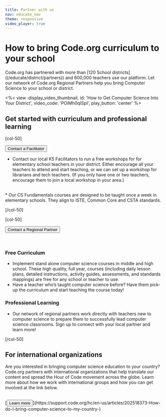 ```yaml
---
title: Partner with us
nav: educate_nav
theme: responsive
video_player: true
---
```

# How to bring Code.org curriculum to your school 
Code.org has partnered with more than [120 School districts] ((/educate/district/partners)) and 600,000 teachers use our platform. Let our network of Code.org Regional Partners help you bring Computer Science to your school or district.

<%= view :display_video_thumbnail, id: 'How to Get Computer Science Into Your District', video_code: 'POiMh0qISpI', play_button: 'center' %>

## Get started with curriculum and professional learning

[col-50]

[<button>Contact a Facilitator</button>](/educate/professional-learning/cs-fundamentals-directory)

* Contact our local K5 Facilitators to run a free workshops for for elementary school teachers in your district. Either encourage all your teachers to attend and start teaching, or we can set up a workshop for librarians and tech teachers. (If you only have one or two teachers, encourage them to join a local workshop in your area.)</br>
</br>
* Our CS Fundamentals courses are designed to be taught once a week in elementary schools. They align to ISTE, Common Core and CSTA standards.
</br>

[/col-50]

[col-50]

[<button>Contact a Regional Partner</button>](/)

<br>

### Free Curriculum

* Implement stand alone computer science courses in middle and high school.  These high quality, full year, courses (including daily lesson plans, detailed instructions, activity guides, assessments, and standards mappings) are free for any school or teacher to use.
* Have a teacher who’s taught computer science before? Have them pick-up the curriculum and start teaching the course today!

### Professional Learning

* Our network of regional partners work directly with teachers new to computer science to prepare them to successfully lead computer science classrooms.  Sign up to connect with your local partner and learn more!

[/col-50]

<div style="clear: both;"></div>



## For international organizations
Are you interested in bringing computer science education to your country? Code.org partners with international organizations that help translate our content and spread the Hour of Code movement across the globe. Learn more about how we work with international groups and how you can get involved at the link below.

<br>
[<button>Learn more</button>](https://support.code.org/hc/en-us/articles/202518373-How-do-I-bring-computer-science-to-my-country-)

